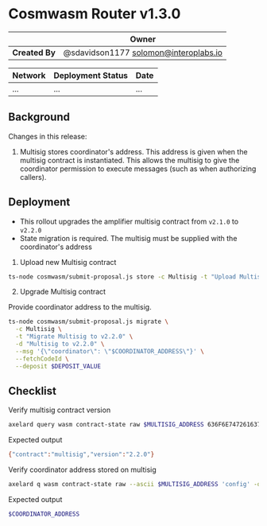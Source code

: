 # Cosmwasm Router v1.3.0

|                | **Owner**                             |
| -------------- | ------------------------------------- |
| **Created By** | @sdavidson1177 <solomon@interoplabs.io>         |

| **Network**          | **Deployment Status** | **Date**   |
| -------------------- | --------------------- | ---------- |
| ...| ...             | ... |



<!-- [Release]() -->

## Background

Changes in this release:

1. Multisig stores coordinator's address. This address is given when the multisig contract is instantiated. This allows the multisig to give the coordinator permission to execute messages (such as when authorizing callers).

## Deployment

- This rollout upgrades the amplifier multisig contract from `v2.1.0` to `v2.2.0`
- State migration is required. The multisig must be supplied with the coordinator's address

1. Upload new Multisig contract

```bash
ts-node cosmwasm/submit-proposal.js store -c Multisig -t "Upload Multisig contract v2.2.0" -d "Upload Multisig contract v2.2.0" --version 2.2.0
```

2. Upgrade Multisig contract

Provide coordinator address to the multisig.

```bash
ts-node cosmwasm/submit-proposal.js migrate \
  -c Multisig \
  -t "Migrate Multisig to v2.2.0" \
  -d "Multisig to v2.2.0" \
  --msg '{\"coordinator\": \"$COORDINATOR_ADDRESS\"}' \
  --fetchCodeId \
  --deposit $DEPOSIT_VALUE
```

## Checklist

Verify multisig contract version

```bash
axelard query wasm contract-state raw $MULTISIG_ADDRESS 636F6E74726163745F696E666F -o json | jq -r '.data' | base64 -d
```
Expected output

```bash
{"contract":"multisig","version":"2.2.0"}
```

Verify coordinator address stored on multisig

```bash
axelard q wasm contract-state raw --ascii $MULTISIG_ADDRESS 'config' -o json | jq -r '.data' | base64 -d | jq -r '.coordinator'
```

Expected output

```bash
$COORDINATOR_ADDRESS
```
